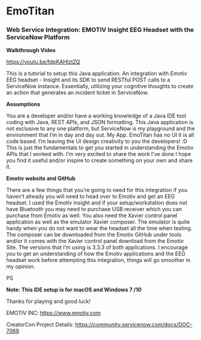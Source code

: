 # EmoTitan
<h3>Web Service Integration: EMOTIV Insight EEG Headset  with the ServiceNow Platform</h3>

<b>Walkthrough Video</b>

https://youtu.be/fdpKAHlztZQ


This is a tutorial to setup this Java application. An integration with Emotiv EEG headset - Insight and its SDK to send RESTful POST calls to a ServiceNow instance. Essentially, utilizing your cognitive thoughts to create an action that generates an incident ticket in ServiceNow.

<b>Assumptions</b> 

You are a developer and/or have a working knowledge of a Java IDE tool coding with Java, REST APIs, and JSON formatting. This Java application is not exclusive to any one platform, but ServiceNow is my playground and the environment that I’m in day and day out. My App. EmoTitan has no UI it is all code based. I’m leaving the UI design creativity to you the developers! :D This is just the fundamentals to get you started in understanding the Emotiv APIs that I worked with. I’m very excited to share the work I’ve done I hope you find it useful and/or inspire to create something on your own and share it.

<b>Emotiv website and GitHub</b>

There are a few things that you’re going to need for this integration if you haven’t already you will need to head over to Emotiv and get an EEG headset. I used the Emotiv insight and if your setup/workstation does not have Bluetooth you may need to purchase USB receiver which you can purchase from Emotiv as well. You also need the Xavier control panel application as well as the emulator Xavier composer. The emulator is quite handy when you do not want to wear the headset all the time when testing. The composer can be downloaded from the Emotiv GitHub under tools and/or it comes with the Xavier control panel download from the Emotiv Site. The versions that I’m using is 3.3.3 of both applications. I encourage you to get an understanding of how the Emotiv applications and the EEG  headset work before attempting this integration, things will go smoother in my opinion. 

PS

<b>Note: This IDE setup is for macOS and Windows 7 /10</b> 

Thanks for playing and good luck!

EMOTIV INC: https://www.emotiv.com

CreatorCon Project Details: https://community.servicenow.com/docs/DOC-7069
